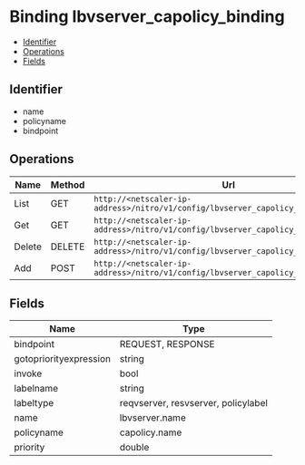 # Binding lbvserver_capolicy_binding

- [Identifier](#identifier)
- [Operations](#operations)
- [Fields](#fields)

## Identifier

- name
- policyname
- bindpoint

## Operations

| Name | Method | Url |
|----|----|----|
| List | GET | `http://<netscaler-ip-address>/nitro/v1/config/lbvserver_capolicy_binding` |
| Get | GET | `http://<netscaler-ip-address>/nitro/v1/config/lbvserver_capolicy_binding/<name>` |
| Delete | DELETE | `http://<netscaler-ip-address>/nitro/v1/config/lbvserver_capolicy_binding/<name>` |
| Add | POST | `http://<netscaler-ip-address>/nitro/v1/config/lbvserver_capolicy_binding` |

## Fields

| Name | Type |
|----|----|
| bindpoint | REQUEST, RESPONSE |
| gotopriorityexpression | string |
| invoke | bool |
| labelname | string |
| labeltype | reqvserver, resvserver, policylabel |
| name | lbvserver.name |
| policyname | capolicy.name |
| priority | double |

